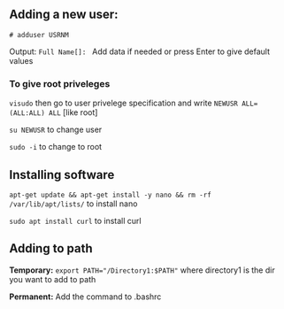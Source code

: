## Adding a new user:
`# adduser USRNM`

Output: `Full Name[]: ` Add data if needed or press Enter to give default values

### To give root priveleges
`visudo` then go to user privelege specification and write `NEWUSR ALL=(ALL:ALL) ALL` [like root]

`su NEWUSR` to change user

`sudo -i` to change to root




## Installing software
`apt-get update && apt-get install -y nano && rm -rf /var/lib/apt/lists/` to install nano

`sudo apt install curl` to install curl


## Adding to path
**Temporary:** `export PATH="/Directory1:$PATH"` where directory1 is the dir you want to add to path

**Permanent:** Add the command to .bashrc

